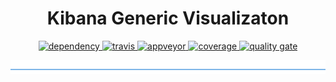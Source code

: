 <h1 align="center">Kibana Generic Visualizaton</h1>

<p align="center">
  <a href="https://david-dm.org/DaNautilus/kibana-generic-visualization">
    <img src="https://david-dm.org/DaNautilus/kibana-generic-visualization/status.svg?style=flat" alt="dependency" />
  </a>
  <a href="https://travis-ci.org/DaNautilus/kibana-generic-visualization">
    <img src="https://travis-ci.org/DaNautilus/kibana-generic-visualization.svg?branch=master" alt="travis" />
  </a>
  <a href="https://ci.appveyor.com/project/DaNautilus/kibana-generic-visualization/branch/master">
    <img src="https://ci.appveyor.com/api/projects/status/pkgp74uous41f3p2?svg=true&passingText=windows%20passing&pendingText=windows%20pending&failingText=windows%20failing" alt="appveyor" />
  </a>
  <a href="https://sonarcloud.io/dashboard/index/DaNautilus_kibana-generic-visualization">
    <img src="https://sonarcloud.io/api/project_badges/measure?project=DaNautilus_kibana-generic-visualization&metric=coverage" alt="coverage" />
  </a>
  <a href="https://sonarcloud.io/dashboard/index/DaNautilus_kibana-generic-visualization">
    <img src="https://sonarcloud.io/api/project_badges/measure?project=DaNautilus_kibana-generic-visualization&metric=alert_status" alt="quality gate" />
  </a>
</p>

![divider](./divider.png)
